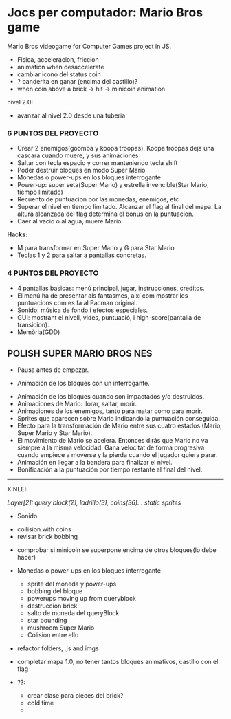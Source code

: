 # Jocs per computador: Mario Bros game

Mario Bros videogame for Computer Games project in JS.

- Fisica, acceleracion, friccion
- animation when desaccelerate
- cambiar icono del status coin
- ? banderita en ganar (encima del castillo)?
- when coin above a brick -> hit -> minicoin animation

nivel 2.0:
- avanzar al nivel 2.0 desde una tuberia

### 6 PUNTOS DEL PROYECTO
- Crear 2 enemigos(goomba y koopa troopas). Koopa troopas deja una cascara cuando muere, y sus animaciones
- Saltar con tecla espacio y correr manteniendo tecla shift
- Poder destruir bloques en modo Super Mario
- Monedas o power-ups en los bloques interrogante  
- Power-up: super seta(Super Mario) y estrella invencible(Star Mario, tiempo limitado)
- Recuento de puntuacion por las monedas, enemigos, etc
- Superar el nivel en tiempo limitado. Alcanzar el flag al final del mapa. La altura alcanzada del flag determina el bonus en la puntuacion.
- Caer al vacio o al agua, muere Mario

**Hacks:**
- M para transformar en Super Mario y G para Star Mario
- Teclas 1 y 2 para saltar a pantallas concretas.

### 4 PUNTOS DEL PROYECTO
- 4 pantallas basicas: menú principal, jugar, instrucciones, creditos.
- El menú ha de presentar als fantasmes, així com mostrar les puntuacions com es fa al Pacman original.
- Sonido: música de fondo i efectos especiales.
- GUI: mostrant el nivell, vides, puntuació, i high-score(pantalla de transicion).
- Memòria(GDD)


## POLISH SUPER MARIO BROS NES
- Pausa antes de empezar.
+ Animación de los bloques con un interrogante.
- Animación de los bloques cuando son impactados y/o destruidos.
- Animaciones de Mario: llorar, saltar, morir.
- Animaciones de los enemigos, tanto para matar como para morir.
- Sprites que aparecen sobre Mario indicando la puntuación conseguida.
- Efecto para la transformación de Mario entre sus cuatro estados (Mario, Super Mario y Star Mario).
- El movimiento de Mario se acelera. Entonces dirás que Mario no va siempre a la misma velocidad. Gana velocitat de forma progresiva
cuando empiece a moverse y la pierda cuando el jugador quiera parar.
- Animación en llegar a la bandera para finalizar el nivel.
- Bonificación a la puntuación por tiempo restante al final del nivel.

-----------------------------------
XINLEI:

*Layer[2]: query block(2), ladrillo(3), coins(36)... static sprites*
- Sonido
+ collision with coins
+ revisar brick bobbing
- comprobar si minicoin se superpone encima de otros bloques(lo debe hacer)

- Monedas o power-ups en los bloques interrogante
  + sprite del moneda y power-ups
  + bobbing del bloque
  - powerups moving up from queryblock
  - destruccion brick
  + salto de moneda del queryBlock
  + star bounding
  + mushroom Super Mario
  - Colision entre ello
- refactor folders, .js and imgs
- completar mapa 1.0, no tener tantos bloques animativos, castillo con el flag

- ??:
  - crear clase para pieces del brick?
  - cold time
  - 
  
